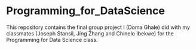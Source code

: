 # Programming_for_DataScience


This repository contains the final group project I (Doma Ghale) did with my classmates (Joseph Stansil, Jing Zhang and Chinelo Ibekwe) for the Programming for Data Science class. 
